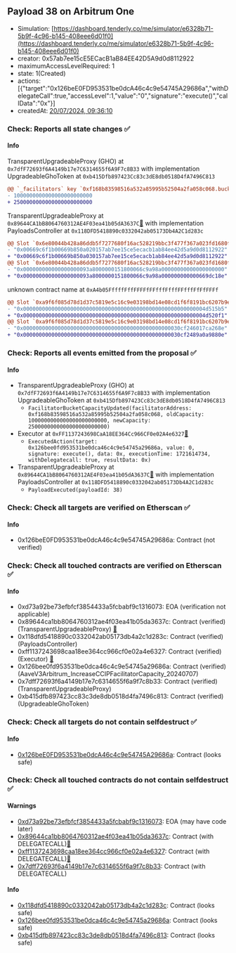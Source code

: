 ## Payload 38 on Arbitrum One

- Simulation: [https://dashboard.tenderly.co/me/simulator/e6328b71-5b9f-4c96-b145-408eee6d01f0](https://dashboard.tenderly.co/me/simulator/e6328b71-5b9f-4c96-b145-408eee6d01f0)
- creator: 0x57ab7ee15cE5ECacB1aB84EE42D5A9d0d8112922
- maximumAccessLevelRequired: 1
- state: 1(Created)
- actions: [{"target":"0x126beE0FD953531be0dcA46c4c9e54745A29686a","withDelegateCall":true,"accessLevel":1,"value":"0","signature":"execute()","callData":"0x"}]
- createdAt: [20/07/2024, 09:36:10](https://arbiscan.io/tx/0x5faaa8440192ac6aa2eafbec7c9b0fb0b2d44931fcf4992d6c0359e8a693ed79)

### Check: Reports all state changes :white_check_mark:

#### Info


TransparentUpgradeableProxy (GHO) at `0x7dfF72693f6A4149b17e7C6314655f6A9F7c8B33` with implementation UpgradeableGhoToken at `0xb415Dfb897423Cc83c3dE8db0518D4fA7496C813`
```diff
@@ `_facilitators` key `0xf168b83598516a532a85995b52504a2fa058c068.bucketCapacity` @@
- 1000000000000000000000000
+ 2500000000000000000000000
```

TransparentUpgradeableProxy at `0x89644CA1bB8064760312AE4F03ea41b05dA3637C`[:ghost:](https://github.com/bgd-labs/aave-address-book "GovernanceV3Arbitrum.PAYLOADS_CONTROLLER") with implementation PayloadsController at `0x118DFD5418890c0332042ab05173Db4A2C1d283c`
```diff
@@ Slot `0x6e80044b428a86ddb5f7277680f16ac528219bbc3f477f367a023fd1680fef05` @@
- "0x00669c6f1b00669b850a020157ab7ee15ce5ecacb1ab84ee42d5a9d0d8112922"
+ "0x00669c6f1b00669b850a030157ab7ee15ce5ecacb1ab84ee42d5a9d0d8112922"
@@ Slot `0x6e80044b428a86ddb5f7277680f16ac528219bbc3f477f367a023fd1680fef06` @@
- "0x000000000000000000093a8000000151800066c9a98a00000000000000000000"
+ "0x000000000000000000093a8000000151800066c9a98a000000000000669dc18e"
```

unknown contract name at `0xA4b05FffffFffFFFFfFFfffFfffFFfffFfFfFFFf`
```diff
@@ Slot `0xa9f6f085d78d1d37c5819e5c16c9e03198bd14e08cd1f6f8191bc6207b9e9706` @@
- "0x0000000000000000000000000000000000000000000000000000000004d515b5"
+ "0x0000000000000000000000000000000000000000000000000000000004d520f1"
@@ Slot `0xa9f6f085d78d1d37c5819e5c16c9e03198bd14e08cd1f6f8191bc6207b9e970b` @@
- "0x00000000000000000000000000000000000000000000000030cf246017ca268e"
+ "0x00000000000000000000000000000000000000000000000030cf2489a0a9880e"
```


### Check: Reports all events emitted from the proposal :white_check_mark:

#### Info

- TransparentUpgradeableProxy (GHO) at `0x7dfF72693f6A4149b17e7C6314655f6A9F7c8B33` with implementation UpgradeableGhoToken at `0xb415Dfb897423Cc83c3dE8db0518D4fA7496C813`
  - `FacilitatorBucketCapacityUpdated(facilitatorAddress: 0xf168b83598516a532a85995b52504a2fa058c068, oldCapacity: 1000000000000000000000000, newCapacity: 2500000000000000000000000)`
- Executor at `0xFF1137243698CaA18EE364Cc966CF0e02A4e6327`[:ghost:](https://github.com/bgd-labs/aave-address-book "AaveV3Arbitrum.ACL_ADMIN, GovernanceV3Arbitrum.EXECUTOR_LVL_1")
  - `ExecutedAction(target: 0x126bee0fd953531be0dca46c4c9e54745a29686a, value: 0, signature: execute(), data: 0x, executionTime: 1721614734, withDelegatecall: true, resultData: 0x)`
- TransparentUpgradeableProxy at `0x89644CA1bB8064760312AE4F03ea41b05dA3637C`[:ghost:](https://github.com/bgd-labs/aave-address-book "GovernanceV3Arbitrum.PAYLOADS_CONTROLLER") with implementation PayloadsController at `0x118DFD5418890c0332042ab05173Db4A2C1d283c`
  - `PayloadExecuted(payloadId: 38)`

### Check: Check all targets are verified on Etherscan :white_check_mark:

#### Info

- 0x126beE0FD953531be0dcA46c4c9e54745A29686a: Contract (not verified) 

### Check: Check all touched contracts are verified on Etherscan :white_check_mark:

#### Info

- 0xd73a92be73efbfcf3854433a5fcbabf9c1316073: EOA (verification not applicable)
- 0x89644ca1bb8064760312ae4f03ea41b05da3637c: Contract (verified) (TransparentUpgradeableProxy) [:ghost:](https://github.com/bgd-labs/aave-address-book "GovernanceV3Arbitrum.PAYLOADS_CONTROLLER")
- 0x118dfd5418890c0332042ab05173db4a2c1d283c: Contract (verified) (PayloadsController) 
- 0xff1137243698caa18ee364cc966cf0e02a4e6327: Contract (verified) (Executor) [:ghost:](https://github.com/bgd-labs/aave-address-book "AaveV3Arbitrum.ACL_ADMIN, GovernanceV3Arbitrum.EXECUTOR_LVL_1")
- 0x126bee0fd953531be0dca46c4c9e54745a29686a: Contract (verified) (AaveV3Arbitrum_IncreaseCCIPFacilitatorCapacity_20240707) 
- 0x7dff72693f6a4149b17e7c6314655f6a9f7c8b33: Contract (verified) (TransparentUpgradeableProxy) 
- 0xb415dfb897423cc83c3de8db0518d4fa7496c813: Contract (verified) (UpgradeableGhoToken) 

### Check: Check all targets do not contain selfdestruct :white_check_mark:

#### Info

- [0x126beE0FD953531be0dcA46c4c9e54745A29686a](https://arbiscan.io/address/0x126beE0FD953531be0dcA46c4c9e54745A29686a): Contract (looks safe)

### Check: Check all touched contracts do not contain selfdestruct :white_check_mark:

#### Warnings

- [0xd73a92be73efbfcf3854433a5fcbabf9c1316073](https://arbiscan.io/address/0xd73a92be73efbfcf3854433a5fcbabf9c1316073): EOA (may have code later)
- [0x89644ca1bb8064760312ae4f03ea41b05da3637c](https://arbiscan.io/address/0x89644ca1bb8064760312ae4f03ea41b05da3637c): Contract (with DELEGATECALL)[:ghost:](https://github.com/bgd-labs/aave-address-book "GovernanceV3Arbitrum.PAYLOADS_CONTROLLER")
- [0xff1137243698caa18ee364cc966cf0e02a4e6327](https://arbiscan.io/address/0xff1137243698caa18ee364cc966cf0e02a4e6327): Contract (with DELEGATECALL)[:ghost:](https://github.com/bgd-labs/aave-address-book "AaveV3Arbitrum.ACL_ADMIN, GovernanceV3Arbitrum.EXECUTOR_LVL_1")
- [0x7dff72693f6a4149b17e7c6314655f6a9f7c8b33](https://arbiscan.io/address/0x7dff72693f6a4149b17e7c6314655f6a9f7c8b33): Contract (with DELEGATECALL)

#### Info

- [0x118dfd5418890c0332042ab05173db4a2c1d283c](https://arbiscan.io/address/0x118dfd5418890c0332042ab05173db4a2c1d283c): Contract (looks safe)
- [0x126bee0fd953531be0dca46c4c9e54745a29686a](https://arbiscan.io/address/0x126bee0fd953531be0dca46c4c9e54745a29686a): Contract (looks safe)
- [0xb415dfb897423cc83c3de8db0518d4fa7496c813](https://arbiscan.io/address/0xb415dfb897423cc83c3de8db0518d4fa7496c813): Contract (looks safe)

